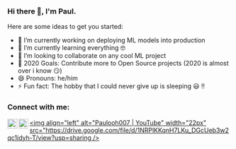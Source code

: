 ### Hi there 👋, I'm Paul.



Here are some ideas to get you started:


- 🔭 I’m currently working on deploying ML models into production
- 🌱 I’m currently learning everything :nerd_face:
- 👯 I’m looking to collaborate on any cool ML project  
- 🥅 2020 Goals: Contribute more to Open Source projects (2020 is almost over i know :smirk:)
- 😄 Pronouns: he/him
- ⚡ Fun fact: The hobby that I could never give up is sleeping :smiley: !!

### Connect with me:

[<img align="left" alt="Paulooh007 | Twitter" width="22px" src="https://cdn.jsdelivr.net/npm/simple-icons@v3/icons/twitter.svg" />][twitter]
[<img align="left" alt="Paulooh007 | LinkedIn" width="22px" src="https://cdn.jsdelivr.net/npm/simple-icons@v3/icons/linkedin.svg" />][linkedin]
[<img align="left" alt="Paulooh007 | YouTube" width="22px" src="https://drive.google.com/file/d/1NRPlKKqnH7LKu_DGcUeb3w2qc1jdyh-T/view?usp=sharing />][hashnode]

<br />



[twitter]: https://twitter.com/paul_okewunmi
[hashnode]: https://paulokewunmi.hashnode.dev/
[linkedin]: https://www.linkedin.com/in/paul-okewunmi-a24526171

